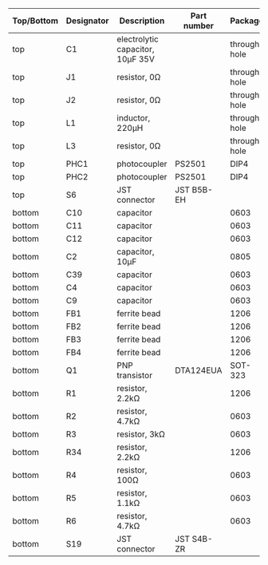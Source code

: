 | Top/Bottom | Designator | Description                      | Part number | Package      |
| ---------- | ---------- | -------------------------------- | ----------- | ------------ |
| top        | C1         | electrolytic capacitor, 10µF 35V |             | through hole |
| top        | J1         | resistor, 0Ω                     |             | through hole |
| top        | J2         | resistor, 0Ω                     |             | through hole |
| top        | L1         | inductor, 220µH                  |             | through hole |
| top        | L3         | resistor, 0Ω                     |             | through hole |
| top        | PHC1       | photocoupler                     | PS2501      | DIP4         |
| top        | PHC2       | photocoupler                     | PS2501      | DIP4         |
| top        | S6         | JST connector                    | JST B5B-EH  |              |
| bottom     | C10        | capacitor                        |             | 0603         |
| bottom     | C11        | capacitor                        |             | 0603         |
| bottom     | C12        | capacitor                        |             | 0603         |
| bottom     | C2         | capacitor, 10µF                  |             | 0805         |
| bottom     | C39        | capacitor                        |             | 0603         |
| bottom     | C4         | capacitor                        |             | 0603         |
| bottom     | C9         | capacitor                        |             | 0603         |
| bottom     | FB1        | ferrite bead                     |             | 1206         |
| bottom     | FB2        | ferrite bead                     |             | 1206         |
| bottom     | FB3        | ferrite bead                     |             | 1206         |
| bottom     | FB4        | ferrite bead                     |             | 1206         |
| bottom     | Q1         | PNP transistor                   | DTA124EUA   | SOT-323      |
| bottom     | R1         | resistor, 2.2kΩ                  |             | 1206         |
| bottom     | R2         | resistor, 4.7kΩ                  |             | 0603         |
| bottom     | R3         | resistor, 3kΩ                    |             | 0603         |
| bottom     | R34        | resistor, 2.2kΩ                  |             | 1206         |
| bottom     | R4         | resistor, 100Ω                   |             | 0603         |
| bottom     | R5         | resistor, 1.1kΩ                  |             | 0603         |
| bottom     | R6         | resistor, 4.7kΩ                  |             | 0603         |
| bottom     | S19        | JST connector                    | JST S4B-ZR  |              |
